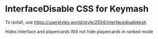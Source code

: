 # InterfaceDisable CSS for Keymash

To isntall, use https://userstyles.world/style/2554/interfacedisableksh

Hides interface and playercards
Will not hide playercards in ranked mode